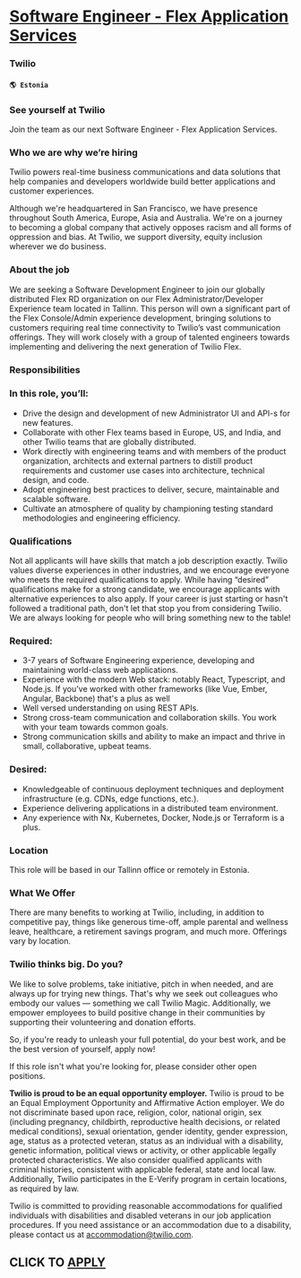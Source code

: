 # [Software Engineer - Flex Application Services](https://www.remotewlb.com/apply/software-engineer-flex-application-services)  
### Twilio  
#### `🌎 Estonia`  

### **See yourself at Twilio**

Join the team as our next Software Engineer - Flex Application Services.

###  **Who we are why we’re hiring**

Twilio powers real-time business communications and data solutions that help companies and developers worldwide build better applications and customer experiences.

Although we're headquartered in San Francisco, we have presence throughout South America, Europe, Asia and Australia. We're on a journey to becoming a global company that actively opposes racism and all forms of oppression and bias. At Twilio, we support diversity, equity inclusion wherever we do business.

###  **About the job**

We are seeking a Software Development Engineer to join our globally distributed Flex RD organization on our Flex Administrator/Developer Experience team located in Tallinn. This person will own a significant part of the Flex Console/Admin experience development, bringing solutions to customers requiring real time connectivity to Twilio’s vast communication offerings. They will work closely with a group of talented engineers towards implementing and delivering the next generation of Twilio Flex.

###  **Responsibilities**

### In this role, you’ll:

  * Drive the design and development of new Administrator UI and API-s for new features.
  * Collaborate with other Flex teams based in Europe, US, and India, and other Twilio teams that are globally distributed.
  * Work directly with engineering teams and with members of the product organization, architects and external partners to distill product requirements and customer use cases into architecture, technical design, and code.
  * Adopt engineering best practices to deliver, secure, maintainable and scalable software.
  * Cultivate an atmosphere of quality by championing testing standard methodologies and engineering efficiency.

### **Qualifications**

Not all applicants will have skills that match a job description exactly. Twilio values diverse experiences in other industries, and we encourage everyone who meets the required qualifications to apply. While having “desired” qualifications make for a strong candidate, we encourage applicants with alternative experiences to also apply. If your career is just starting or hasn't followed a traditional path, don't let that stop you from considering Twilio. We are always looking for people who will bring something new to the table!

### Required:

  * 3-7 years of Software Engineering experience, developing and maintaining world-class web applications.
  * Experience with the modern Web stack: notably React, Typescript, and Node.js. If you've worked with other frameworks (like Vue, Ember, Angular, Backbone) that's a plus as well
  * Well versed understanding on using REST APIs. 
  * Strong cross-team communication and collaboration skills. You work with your team towards common goals. 
  * Strong communication skills and ability to make an impact and thrive in small, collaborative, upbeat teams.

### Desired:

  * Knowledgeable of continuous deployment techniques and deployment infrastructure (e.g. CDNs, edge functions, etc.).
  * Experience delivering applications in a distributed team environment.
  * Any experience with Nx, Kubernetes, Docker, Node.js or Terraform is a plus.

### Location

This role will be based in our Tallinn office or remotely in Estonia.

### **What We Offer**

There are many benefits to working at Twilio, including, in addition to competitive pay, things like generous time-off, ample parental and wellness leave, healthcare, a retirement savings program, and much more. Offerings vary by location.

###  **Twilio thinks big. Do you?**

We like to solve problems, take initiative, pitch in when needed, and are always up for trying new things. That's why we seek out colleagues who embody our values — something we call Twilio Magic. Additionally, we empower employees to build positive change in their communities by supporting their volunteering and donation efforts.

So, if you're ready to unleash your full potential, do your best work, and be the best version of yourself, apply now!

If this role isn't what you're looking for, please consider other open positions.

**Twilio is proud to be an equal opportunity employer.** Twilio is proud to be an Equal Employment Opportunity and Affirmative Action employer. We do not discriminate based upon race, religion, color, national origin, sex (including pregnancy, childbirth, reproductive health decisions, or related medical conditions), sexual orientation, gender identity, gender expression, age, status as a protected veteran, status as an individual with a disability, genetic information, political views or activity, or other applicable legally protected characteristics. We also consider qualified applicants with criminal histories, consistent with applicable federal, state and local law. Additionally, Twilio participates in the E-Verify program in certain locations, as required by law.

Twilio is committed to providing reasonable accommodations for qualified individuals with disabilities and disabled veterans in our job application procedures. If you need assistance or an accommodation due to a disability, please contact us at accommodation@twilio.com.

  
## CLICK TO [APPLY](https://www.remotewlb.com/apply/software-engineer-flex-application-services)

